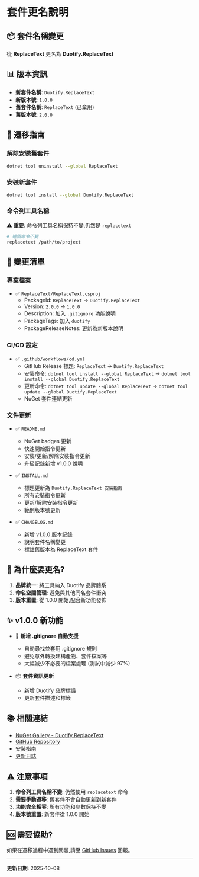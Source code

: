 # 套件更名說明

## 📦 套件名稱變更

從 **ReplaceText** 更名為 **Duotify.ReplaceText**

## 📊 版本資訊

- **新套件名稱**: `Duotify.ReplaceText`
- **新版本號**: `1.0.0`
- **舊套件名稱**: `ReplaceText` (已棄用)
- **舊版本號**: `2.0.0`

## 🔄 遷移指南

### 解除安裝舊套件

```bash
dotnet tool uninstall --global ReplaceText
```

### 安裝新套件

```bash
dotnet tool install --global Duotify.ReplaceText
```

### 命令列工具名稱

⚠️ **重要**: 命令列工具名稱保持不變,仍然是 `replacetext`

```bash
# 這個命令不變
replacetext /path/to/project
```

## 📝 變更清單

### 專案檔案

- ✅ `ReplaceText/ReplaceText.csproj`
  - PackageId: `ReplaceText` → `Duotify.ReplaceText`
  - Version: `2.0.0` → `1.0.0`
  - Description: 加入 `.gitignore` 功能說明
  - PackageTags: 加入 `duotify`
  - PackageReleaseNotes: 更新為新版本說明

### CI/CD 設定

- ✅ `.github/workflows/cd.yml`
  - GitHub Release 標題: `ReplaceText` → `Duotify.ReplaceText`
  - 安裝命令: `dotnet tool install --global ReplaceText` → `dotnet tool install --global Duotify.ReplaceText`
  - 更新命令: `dotnet tool update --global ReplaceText` → `dotnet tool update --global Duotify.ReplaceText`
  - NuGet 套件連結更新

### 文件更新

- ✅ `README.md`
  - NuGet badges 更新
  - 快速開始指令更新
  - 安裝/更新/解除安裝指令更新
  - 升級記錄新增 v1.0.0 說明

- ✅ `INSTALL.md`
  - 標題更新為 `Duotify.ReplaceText 安裝指南`
  - 所有安裝指令更新
  - 更新/解除安裝指令更新
  - 範例版本號更新

- ✅ `CHANGELOG.md`
  - 新增 v1.0.0 版本記錄
  - 說明套件名稱變更
  - 標註舊版本為 ReplaceText 套件

## 🎯 為什麼要更名?

1. **品牌統一**: 將工具納入 Duotify 品牌體系
2. **命名空間管理**: 避免與其他同名套件衝突
3. **版本重置**: 從 1.0.0 開始,配合新功能發佈

## ✨ v1.0.0 新功能

- 🚫 **新增 .gitignore 自動支援**
  - 自動尋找並套用 .gitignore 規則
  - 避免意外轉換建構產物、套件檔案等
  - 大幅減少不必要的檔案處理 (測試中減少 97%)

- 📦 **套件資訊更新**
  - 新增 Duotify 品牌標識
  - 更新套件描述和標籤

## 📚 相關連結

- [NuGet Gallery - Duotify.ReplaceText](https://www.nuget.org/packages/Duotify.ReplaceText/)
- [GitHub Repository](https://github.com/doggy8088/ReplaceText)
- [安裝指南](INSTALL.md)
- [更新日誌](CHANGELOG.md)

## ⚠️ 注意事項

1. **命令列工具名稱不變**: 仍然使用 `replacetext` 命令
2. **需要手動遷移**: 舊套件不會自動更新到新套件
3. **功能完全相容**: 所有功能和參數保持不變
4. **版本號重置**: 新套件從 1.0.0 開始

## 🆘 需要協助?

如果在遷移過程中遇到問題,請至 [GitHub Issues](https://github.com/doggy8088/ReplaceText/issues) 回報。

---

**更新日期**: 2025-10-08
